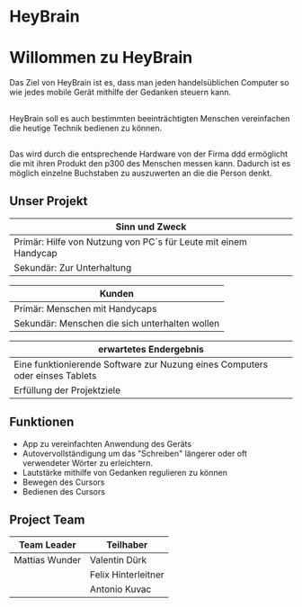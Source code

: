 # HeyBrain

# Willommen zu HeyBrain
Das Ziel von HeyBrain ist es, dass man jeden handelsüblichen Computer so wie jedes mobile Gerät mithilfe der Gedanken steuern kann.

##

HeyBrain soll es auch bestimmten beeinträchtigten Menschen vereinfachen die heutige Technik bedienen zu können.   

##

Das wird durch die entsprechende Hardware von der Firma ddd ermöglicht die mit ihren Produkt den p300 des Menschen messen kann. Dadurch ist es möglich einzelne Buchstaben zu auszuwerten an die die Person denkt.

## Unser Projekt

| Sinn und Zweck |
| ----------|
| Primär: Hilfe von Nutzung von PC´s für Leute mit einem Handycap |
|Sekundär: Zur Unterhaltung|

| Kunden |
| ---------- |
| Primär: Menschen mit Handycaps |
| Sekundär: Menschen die sich unterhalten wollen |

| erwartetes Endergebnis |
|  ---------- |
| Eine funktionierende Software zur Nuzung eines Computers oder einses Tablets |
| Erfüllung der Projektziele |


## Funktionen
- App zu vereinfachten Anwendung des Geräts
- Autovervollständigung um das "Schreiben" längerer oder oft verwendeter Wörter zu erleichtern.
- Lautstärke mithilfe von Gedanken regulieren zu können 
- Bewegen des Cursors
- Bedienen des Cursors
  

## Project Team

|Team Leader                    |Teilhaber                    |
|-------------------------------|-----------------------------|
|Mattias Wunder                 |Valentin Dürk                |
|                               |Felix Hinterleitner          |
|                               |Antonio Kuvac                |
